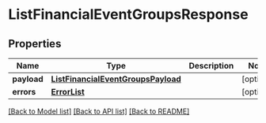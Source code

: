 # ListFinancialEventGroupsResponse

## Properties
Name | Type | Description | Notes
------------ | ------------- | ------------- | -------------
**payload** | [**ListFinancialEventGroupsPayload**](ListFinancialEventGroupsPayload.md) |  | [optional] 
**errors** | [**ErrorList**](ErrorList.md) |  | [optional] 

[[Back to Model list]](../README.md#documentation-for-models) [[Back to API list]](../README.md#documentation-for-api-endpoints) [[Back to README]](../README.md)

